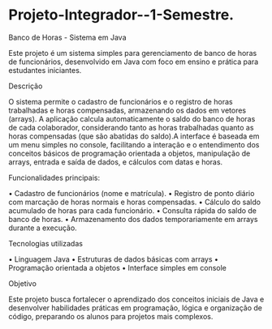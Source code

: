 # Projeto-Integrador--1-Semestre.

Banco de Horas - Sistema em Java

Este projeto é um sistema simples para gerenciamento de banco de horas de funcionários, desenvolvido em Java com foco em ensino e prática para estudantes iniciantes.

Descrição

O sistema permite o cadastro de funcionários e o registro de horas trabalhadas e horas compensadas, armazenando os dados em vetores (arrays). A aplicação calcula automaticamente o saldo do banco de horas de cada colaborador, considerando tanto as horas trabalhadas quanto as horas compensadas (que são abatidas do saldo).A interface é baseada em um menu simples no console, facilitando a interação e o entendimento dos conceitos básicos de programação orientada a objetos, manipulação de arrays, entrada e saída de dados, e cálculos com datas e horas.

Funcionalidades principais:

• Cadastro de funcionários (nome e matrícula).
•  Registro de ponto diário com marcação de horas normais e horas compensadas.
• Cálculo do saldo acumulado de horas para cada funcionário.
• Consulta rápida do saldo de banco de horas.
• Armazenamento dos dados temporariamente em arrays durante a execução.

Tecnologias utilizadas

• Linguagem Java
• Estruturas de dados básicas com arrays
• Programação orientada a objetos
• Interface simples em console

Objetivo

Este projeto busca fortalecer o aprendizado dos conceitos iniciais de Java e desenvolver habilidades práticas em programação, lógica e organização de código, preparando os alunos para projetos mais complexos.
